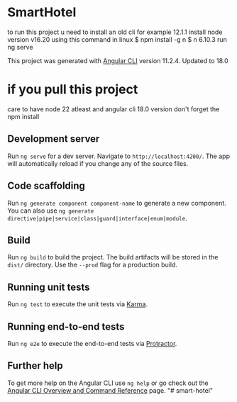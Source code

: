 # SmartHotel
to run this project u need to 
install an old cli 
for example 12.1.1
install node version v16.20 
using this command in linux
$ npm install -g n
$ n 6.10.3
run ng serve

This project was generated with [Angular CLI](https://github.com/angular/angular-cli) version 11.2.4. Updated to 18.0
# if you pull this project
care to have node 22 atleast and angular cli 18.0 version
don't forget the npm install

## Development server

Run `ng serve` for a dev server. Navigate to `http://localhost:4200/`. The app will automatically reload if you change any of the source files.

## Code scaffolding

Run `ng generate component component-name` to generate a new component. You can also use `ng generate directive|pipe|service|class|guard|interface|enum|module`.

## Build

Run `ng build` to build the project. The build artifacts will be stored in the `dist/` directory. Use the `--prod` flag for a production build.

## Running unit tests

Run `ng test` to execute the unit tests via [Karma](https://karma-runner.github.io).

## Running end-to-end tests

Run `ng e2e` to execute the end-to-end tests via [Protractor](http://www.protractortest.org/).

## Further help

To get more help on the Angular CLI use `ng help` or go check out the [Angular CLI Overview and Command Reference](https://angular.io/cli) page.
"# smart-hotel" 
